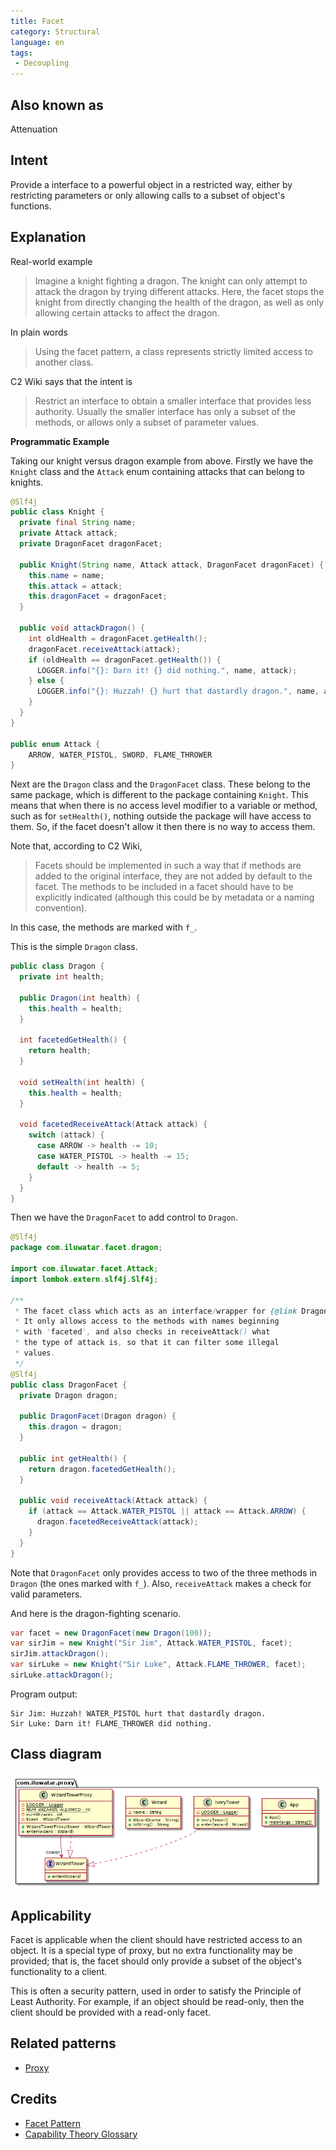 ```yaml
---
title: Facet
category: Structural
language: en
tags:
 - Decoupling
---
```


## Also known as

Attenuation

## Intent

Provide a interface to a powerful object in a restricted way, either by restricting parameters 
or only allowing calls to a subset of object's functions.

## Explanation

Real-world example

> Imagine a knight fighting a dragon. The knight can only attempt to attack the dragon by trying
> different attacks. Here, the facet stops the knight from directly changing the health of the 
> dragon, as well as only allowing certain attacks to affect the dragon.

In plain words

> Using the facet pattern, a class represents strictly limited access to another class.

C2 Wiki says that the intent is

> Restrict an interface to obtain a smaller interface that provides less authority. Usually the 
> smaller interface has only a subset of the methods, or allows only a subset of parameter values. 

**Programmatic Example**

Taking our knight versus dragon example from above. Firstly we have the `Knight` class and the 
`Attack` enum containing attacks that can belong to knights.

```java
@Slf4j
public class Knight {
  private final String name;
  private Attack attack;
  private DragonFacet dragonFacet;

  public Knight(String name, Attack attack, DragonFacet dragonFacet) {
    this.name = name;
    this.attack = attack;
    this.dragonFacet = dragonFacet;
  }

  public void attackDragon() {
    int oldHealth = dragonFacet.getHealth();
    dragonFacet.receiveAttack(attack);
    if (oldHealth == dragonFacet.getHealth()) {
      LOGGER.info("{}: Darn it! {} did nothing.", name, attack);
    } else {
      LOGGER.info("{}: Huzzah! {} hurt that dastardly dragon.", name, attack);
    }
  }
}

public enum Attack {
    ARROW, WATER_PISTOL, SWORD, FLAME_THROWER
}
```

Next are the `Dragon` class and the `DragonFacet` class. These belong to the same package, which is
different to the package containing `Knight`. This means that when there is no access level modifier to a variable or method, such as for `setHealth()`, nothing outside the package will have access to them. So, if the facet doesn't allow it then there is no way to access them.

Note that, according to C2 Wiki, 

> Facets should be implemented in such a way that if methods are added to the original interface, 
> they are not added by default to the facet. The methods to be included in a facet should have to 
> be explicitly indicated (although this could be by metadata or a naming convention). 

In this case, the methods are marked with `f_`.

This is the simple `Dragon` class.

```java
public class Dragon {
  private int health;

  public Dragon(int health) {
    this.health = health;
  }

  int facetedGetHealth() {
    return health;
  }

  void setHealth(int health) {
    this.health = health;
  }

  void facetedReceiveAttack(Attack attack) {
    switch (attack) {
      case ARROW -> health -= 10;
      case WATER_PISTOL -> health -= 15;
      default -> health -= 5;
    }
  }
}
```

Then we have the `DragonFacet` to add control to `Dragon`.

```java
@Slf4j
package com.iluwatar.facet.dragon;

import com.iluwatar.facet.Attack;
import lombok.extern.slf4j.Slf4j;

/**
 * The facet class which acts as an interface/wrapper for {@link Dragon}.
 * It only allows access to the methods with names beginning
 * with 'faceted', and also checks in receiveAttack() what
 * the type of attack is, so that it can filter some illegal
 * values.
 */
@Slf4j
public class DragonFacet {
  private Dragon dragon;

  public DragonFacet(Dragon dragon) {
    this.dragon = dragon;
  }

  public int getHealth() {
    return dragon.facetedGetHealth();
  }

  public void receiveAttack(Attack attack) {
    if (attack == Attack.WATER_PISTOL || attack == Attack.ARROW) {
      dragon.facetedReceiveAttack(attack);
    }
  }
}

```

Note that `DragonFacet` only provides access to two of the three methods in `Dragon` 
(the ones marked with `f_`). Also, `receiveAttack` makes a check for valid parameters.

And here is the dragon-fighting scenario.

```java
var facet = new DragonFacet(new Dragon(100));
var sirJim = new Knight("Sir Jim", Attack.WATER_PISTOL, facet);
sirJim.attackDragon();
var sirLuke = new Knight("Sir Luke", Attack.FLAME_THROWER, facet);
sirLuke.attackDragon();
```

Program output:

```
Sir Jim: Huzzah! WATER_PISTOL hurt that dastardly dragon.
Sir Luke: Darn it! FLAME_THROWER did nothing.
```

## Class diagram

![alt text](./etc/proxy.urm.png "Facet pattern class diagram")

## Applicability

Facet is applicable when the client should have restricted access to an object. It is
a special type of proxy, but no extra functionality may be provided; that is, the facet
should only provide a subset of the object's functionality to a client.

This is often a security pattern, used in order to satisfy the Principle of Least 
Authority. For example, if an object should be read-only, then the client should 
be provided with a read-only facet.


## Related patterns

* [Proxy](https://java-design-patterns.com/patterns/proxy/)

## Credits

* [Facet Pattern](http://wiki.c2.com/?FacetPattern)
* [Capability Theory Glossary](http://www.cap-lore.com/CapTheory/Glossary.html)
